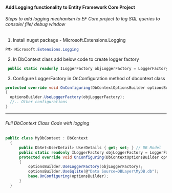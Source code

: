#### Add Logging functionality to Entity Framework Core Project
###### Steps to add logging mechanism to EF Core project to log SQL queries to console/ file/ debug window 

1. Install nuget package  - Microsoft.Extensions.Logging

```powershell
PM> Microsoft.Extensions.Logging
```
2. In DbContext class add below code to create logger factory

```csharp
 public static readonly ILoggerFactory objLoggerFactory = LoggerFactory.Create(builder => { builder.AddConsole(); });
```
3. Configure LoggerFactory in OnConfiguration method of dbcontext class

```csharp
protected override void OnConfiguring(DbContextOptionsBuilder optionsBuilder)
{
  optionsBuilder.UseLoggerFactory(objLoggerFactory);
  //.. Other configurations
}
```
---

###### Full DbContext Class Code with logging
```csharp
public class MyDbContext : DbContext
  {
      public DbSet<UserDetail> UserDetails { get; set; } // DB Model
      public static readonly ILoggerFactory objLoggerFactory = LoggerFactory.Create(builder => { builder.AddConsole(); });
      protected override void OnConfiguring(DbContextOptionsBuilder optionsBuilder)
      {
          optionsBuilder.UseLoggerFactory(objLoggerFactory);
          optionsBuilder.UseSqlite(@"Data Source=DBLayer\MyDB.db");
          base.OnConfiguring(optionsBuilder);
      }
  }
```

[//]: # (Tags: Add Logging functionality to Entity Framework Core Project, EFcore Logging, Entity Framework Core Logging)
[//]: # (Type: Asp.net Core - EntityFrameworkCore)
[//]: # (Rating: 1)
[//]: # (Languages:C#,powershell)
[//]: # (ReadyState:Publish)
